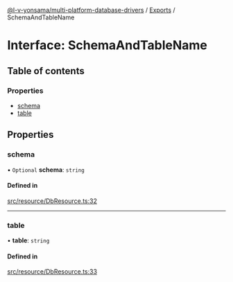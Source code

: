[@l-v-yonsama/multi-platform-database-drivers](../README.md) / [Exports](../modules.md) / SchemaAndTableName

# Interface: SchemaAndTableName

## Table of contents

### Properties

- [schema](SchemaAndTableName.md#schema)
- [table](SchemaAndTableName.md#table)

## Properties

### schema

• `Optional` **schema**: `string`

#### Defined in

[src/resource/DbResource.ts:32](https://github.com/l-v-yonsama/db-drivers/blob/1053741cda8cc80cfd60d64c697497cdf84c905e/src/resource/DbResource.ts#L32)

___

### table

• **table**: `string`

#### Defined in

[src/resource/DbResource.ts:33](https://github.com/l-v-yonsama/db-drivers/blob/1053741cda8cc80cfd60d64c697497cdf84c905e/src/resource/DbResource.ts#L33)
